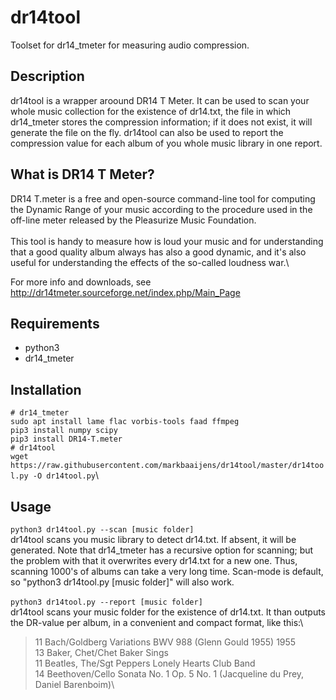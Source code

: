 # dr14tool
Toolset for dr14_tmeter for measuring audio compression. 

## Description
dr14tool is a wrapper aroound DR14 T Meter. It can be used to scan your whole music collection for the existence of dr14.txt, the file in which dr14_tmeter stores the compression information; if it does not exist, it will generate the file on the fly. dr14tool can also be used to report the compression value for each album of you whole music library in one report.

## What is DR14 T Meter?
DR14 T.meter is a free and open-source command-line tool for computing the Dynamic Range of your music according to the procedure used in the off-line meter released by the Pleasurize Music Foundation.\
\
This tool is handy to measure how is loud your music and for understanding that a good quality album always has also a good dynamic, and it's also useful for understanding the effects of the so-called loudness war.\

For more info and downloads, see http://dr14tmeter.sourceforge.net/index.php/Main_Page

## Requirements
* python3
* dr14_tmeter

## Installation 
`# dr14_tmeter`\
`sudo apt install lame flac vorbis-tools faad ffmpeg`\
`pip3 install numpy scipy`\
`pip3 install DR14-T.meter`\
`# dr14tool`\
`wget https://raw.githubusercontent.com/markbaaijens/dr14tool/master/dr14tool.py -O dr14tool.py`\

## Usage
`python3 dr14tool.py --scan [music folder]`\
dr14tool scans you music library to detect dr14.txt. If absent, it will be generated. Note that dr14_tmeter has a recursive option for scanning; but the problem with that it overwrites every dr14.txt for a new one. Thus, scanning 1000's of albums can take a very long time. Scan-mode is default, so "python3 dr14tool.py [music folder]" will also work.\
\
`python3 dr14tool.py --report [music folder]`\
dr14tool scans your music folder for the existence of dr14.txt. It than outputs the DR-value per album, in a convenient and compact format, like this:\
> 11 Bach/Goldberg Variations BWV 988 (Glenn Gould 1955) 1955\
> 13 Baker, Chet/Chet Baker Sings\
> 11 Beatles, The/Sgt Peppers Lonely Hearts Club Band\
> 14 Beethoven/Cello Sonata No. 1 Op. 5 No. 1 (Jacqueline du Prey,  Daniel Barenboim)\



